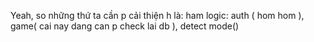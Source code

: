Yeah, so những thứ ta cần p cải thiện h là:
ham logic: auth ( hom hom ), game( cai nay dang can p check lai db ), detect mode()
